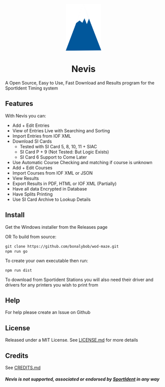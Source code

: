 <p style="text-align:center" align="center">
<img src="./assets/Nevis Logo.png" alt="Nevis Logo" height="150px"/>
</p>
<h1 align="center"> Nevis </h1>
<p style="text-align:center" align="center">
</p>


A Open Source, Easy to Use, Fast Download and Results program for the SportIdent Timing system

## Features
With Nevis you can:
- Add + Edit Entries
- View of Entries Live with Searching and Sorting
- Import Entries from IOF XML
- Download SI Cards
  - Tested with SI Card 5, 8, 10, 11 + SIAC
  - SI Card P + 9 (Not Tested: But Logic Exists)
  - SI Card 6 Support to Come Later
- Use Automatic Course Checking and matching if course is unknown
- Add + Edit Courses
- Import Courses from IOF XML or JSON
- View Results
- Export Results in PDF, HTML or IOF XML (Partially)
- Have all data Encrypted in Database
- Have Splits Printing
- Use SI Card Archive to Lookup Details

## Install
Get the Windows installer from the Releases page

OR To build from source:
````
git clone https://github.com/bonalybob/wod-maze.git
npm run go
````

To create your own executable then run:
````
npm run dist
````

To download from Sportident Stations you will also need their driver and drivers for any printers you wish to print from

## Help

For help please create an Issue on Github

## License
Released under a MIT License.
See [LICENSE.md](./LICENSE.md) for more details

## Credits
See [CREDITS.md](./CREDITS.md)

##### Nevis is not supported, associated or endorsed by [SportIdent](https://www.sportident.com) in any way
